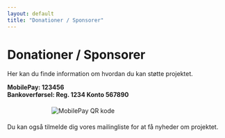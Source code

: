 ```yaml
---
layout: default
title: "Donationer / Sponsorer"
---
```


# Donationer / Sponsorer

Her kan du finde information om hvordan du kan støtte projektet.

**MobilePay: 123456**  
**Bankoverførsel: Reg. 1234 Konto 567890**

<!-- MobilePay QR kode -->
<img src="{{ '/assets/mobilepay2.png' | relative_url }}" alt="MobilePay QR kode" style="max-width:300px; display:block; margin:20px auto;">

Du kan også tilmelde dig vores mailingliste for at få nyheder om projektet.
